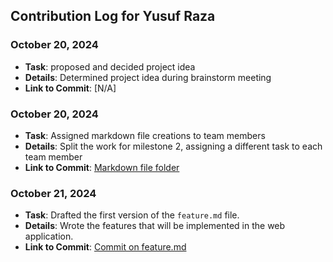 ## Contribution Log for Yusuf Raza

### October 20, 2024
- **Task**: proposed and decided project idea
- **Details**: Determined project idea during brainstorm meeting
- **Link to Commit**: [N/A]

### October 20, 2024
- **Task**: Assigned markdown file creations to team members
- **Details**: Split the work for milestone 2, assigning a different task to each team member 
- **Link to Commit**: [Markdown file folder](https://github.com/MominHumayon/326FinalProject/tree/main/team/m2)

### October 21, 2024
- **Task**: Drafted the first version of the `feature.md` file.
- **Details**: Wrote the features that will be implemented in the web application.
- **Link to Commit**: [Commit on feature.md](https://github.com/MominHumayon/326FinalProject/commit/820b6f7796c3938019414a1de91cf090ee0109df)